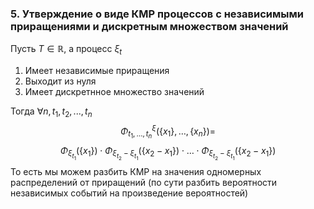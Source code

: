 ### 5. Утверждение о виде КМР процессов с независимыми приращениями и дискретным множеством значений

Пусть $T \in \mathbb{R}$, а процесс $\xi_{t}$
1) Имеет независимые приращения
2) Выходит из нуля
3) Имеет дискретнное множество значений

Тогда $\forall n, t_1, t_2, ..., t_n$ 
$$\Phi^{\xi}_{t_{1},\dots ,t_{n}}(\{x_{1}\}, \dots , \{x_{n}\}) = $$ $$\Phi_{\xi_{t_{1}}}(\{x_{1}\}) \cdot \Phi_{\xi_{t_{2}} - \xi_{t_{1}}}(\{x_{2} - x_{1}\})\cdot \dots \cdot\Phi_{\xi_{t_{2}} - \xi_{t_{1}}}(\{x_{2} - x_{1}\})$$
То есть мы можем разбить КМР на значения одномерных распределений от приращений (по сути разбить вероятности независимых событий на произведение вероятностей)